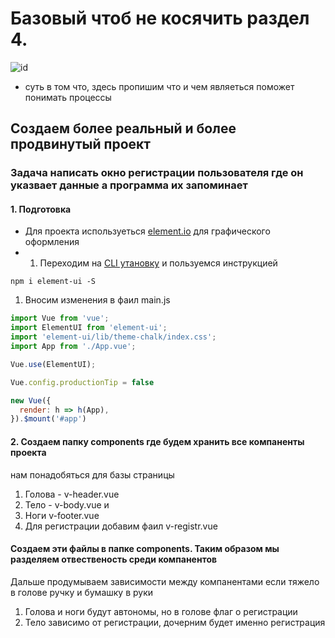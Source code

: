 # Базовый чтоб не косячить раздел 4.
![id](https://images.universe.com/3ec98038-5c4f-4c14-9f38-3975ea9027af/-/progressive/yes/-/inline/yes/)
* суть в том что, здесь пропишим что и чем являеться поможет понимать процессы

## Создаем более реальный и более продвинутый проект
### Задача написать окно регистрации пользователя где он указвает данные а программа их запоминает
#### 1. Подготовка
* Для проекта используеться [element.io](https://element.eleme.io/#/en-US) для графического оформления
* 1. Переходим на [CLI утановку](https://element.eleme.io/#/en-US/component/installation) и пользуемся инструкцией
```
npm i element-ui -S
```
1. Вносим изменения в фаил main.js
```js
import Vue from 'vue';
import ElementUI from 'element-ui';
import 'element-ui/lib/theme-chalk/index.css';
import App from './App.vue';

Vue.use(ElementUI);

Vue.config.productionTip = false

new Vue({
  render: h => h(App),
}).$mount('#app')
```
#### 2. Создаем папку components  где будем хранить все компаненты проекта

нам понадобяться для базы страницы
1. Голова -  v-header.vue 
2. Тело -  v-body.vue и 
3. Ноги v-footer.vue 
4. Для регистрации добавим фаил v-registr.vue

#### Создаем эти файлы в папке components. Таким образом мы разделяем отвественость среди компанентов

Дальше продумываем зависимости между компанентами если тяжело в голове ручку и бумашку в руки
1. Голова и ноги будут автономы, но в голове флаг о регистрации
2. Тело зависимо от регистрации, дочерним будет именно регистрация












